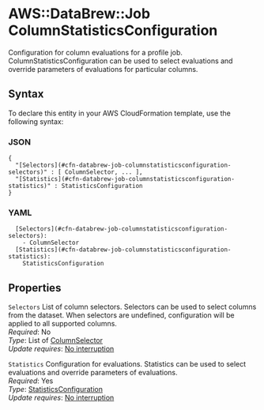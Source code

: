 # AWS::DataBrew::Job ColumnStatisticsConfiguration<a name="aws-properties-databrew-job-columnstatisticsconfiguration"></a>

Configuration for column evaluations for a profile job\. ColumnStatisticsConfiguration can be used to select evaluations and override parameters of evaluations for particular columns\. 

## Syntax<a name="aws-properties-databrew-job-columnstatisticsconfiguration-syntax"></a>

To declare this entity in your AWS CloudFormation template, use the following syntax:

### JSON<a name="aws-properties-databrew-job-columnstatisticsconfiguration-syntax.json"></a>

```
{
  "[Selectors](#cfn-databrew-job-columnstatisticsconfiguration-selectors)" : [ ColumnSelector, ... ],
  "[Statistics](#cfn-databrew-job-columnstatisticsconfiguration-statistics)" : StatisticsConfiguration
}
```

### YAML<a name="aws-properties-databrew-job-columnstatisticsconfiguration-syntax.yaml"></a>

```
  [Selectors](#cfn-databrew-job-columnstatisticsconfiguration-selectors): 
    - ColumnSelector
  [Statistics](#cfn-databrew-job-columnstatisticsconfiguration-statistics): 
    StatisticsConfiguration
```

## Properties<a name="aws-properties-databrew-job-columnstatisticsconfiguration-properties"></a>

`Selectors`  <a name="cfn-databrew-job-columnstatisticsconfiguration-selectors"></a>
List of column selectors\. Selectors can be used to select columns from the dataset\. When selectors are undefined, configuration will be applied to all supported columns\.   
*Required*: No  
*Type*: List of [ColumnSelector](aws-properties-databrew-job-columnselector.md)  
*Update requires*: [No interruption](https://docs.aws.amazon.com/AWSCloudFormation/latest/UserGuide/using-cfn-updating-stacks-update-behaviors.html#update-no-interrupt)

`Statistics`  <a name="cfn-databrew-job-columnstatisticsconfiguration-statistics"></a>
Configuration for evaluations\. Statistics can be used to select evaluations and override parameters of evaluations\.   
*Required*: Yes  
*Type*: [StatisticsConfiguration](aws-properties-databrew-job-statisticsconfiguration.md)  
*Update requires*: [No interruption](https://docs.aws.amazon.com/AWSCloudFormation/latest/UserGuide/using-cfn-updating-stacks-update-behaviors.html#update-no-interrupt)